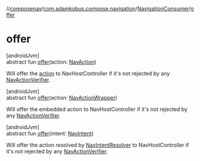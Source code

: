 //[composenav](../../../index.md)/[com.adamkobus.compose.navigation](../index.md)/[NavigationConsumer](index.md)/[offer](offer.md)

# offer

[androidJvm]\
abstract fun [offer](offer.md)(action: [NavAction](../../com.adamkobus.compose.navigation.action/-nav-action/index.md))

Will offer the [action](offer.md) to NavHostController if it's not rejected by any [NavActionVerifier](../-nav-action-verifier/index.md).

[androidJvm]\
abstract fun [offer](offer.md)(action: [NavActionWrapper](../../com.adamkobus.compose.navigation.action/-nav-action-wrapper/index.md))

Will offer the embedded action to NavHostController if it's not rejected by any [NavActionVerifier](../-nav-action-verifier/index.md).

[androidJvm]\
abstract fun [offer](offer.md)(intent: [NavIntent](../../com.adamkobus.compose.navigation.intent/-nav-intent/index.md))

Will offer the action resolved by [NavIntentResolver](../-nav-intent-resolver/index.md) to NavHostController if it's not rejected by any [NavActionVerifier](../-nav-action-verifier/index.md).
